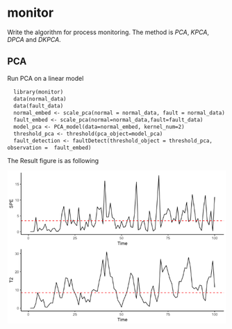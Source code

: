 # monitor
Write the algorithm for process monitoring. The method is *PCA*, *KPCA*, *DPCA* and *DKPCA*. 

## PCA
Run PCA on a linear model
```
  library(monitor)
  data(normal_data)
  data(fault_data)
  normal_embed <- scale_pca(normal = normal_data, fault = normal_data)
  fault_embed <- scale_pca(normal=normal_data,fault=fault_data)
  model_pca <- PCA_model(data=normal_embed, kernel_num=2)
  threshold_pca <- threshold(pca_object=model_pca)
  fault_detection <- faultDetect(threshold_object = threshold_pca, observation =  fault_embed)
```

The Result figure is as following

![PCA monitoring](/figure/PCA.png)
